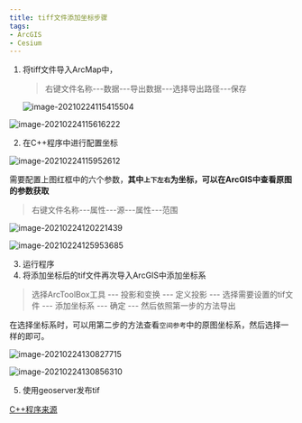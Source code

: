 ```yaml
---
title: tiff文件添加坐标步骤
tags: 
- ArcGIS
- Cesium
---
```




1. 将tiff文件导入ArcMap中，

   > 右键文件名称---数据---导出数据---选择导出路径---保存

   ![image-20210224115415504](https://hexo-1301474191.cos.ap-chongqing.myqcloud.com/tiff%E6%96%87%E4%BB%B6%E6%B7%BB%E5%8A%A0%E5%9D%90%E6%A0%87%E6%AD%A5%E9%AA%A4/image-20210224115415504.png)

![image-20210224115616222](https://hexo-1301474191.cos.ap-chongqing.myqcloud.com/tiff%E6%96%87%E4%BB%B6%E6%B7%BB%E5%8A%A0%E5%9D%90%E6%A0%87%E6%AD%A5%E9%AA%A4/image-20210224115616222.png)

2. 在C++程序中进行配置坐标

![image-20210224115952612](https://hexo-1301474191.cos.ap-chongqing.myqcloud.com/tiff%E6%96%87%E4%BB%B6%E6%B7%BB%E5%8A%A0%E5%9D%90%E6%A0%87%E6%AD%A5%E9%AA%A4/image-20210224115952612.png)

需要配置上图红框中的六个参数，**其中`上下左右`为坐标，可以在ArcGIS中查看原图的参数获取**

> 右键文件名称---属性---源---属性---范围

![image-20210224120221439](https://hexo-1301474191.cos.ap-chongqing.myqcloud.com/tiff%E6%96%87%E4%BB%B6%E6%B7%BB%E5%8A%A0%E5%9D%90%E6%A0%87%E6%AD%A5%E9%AA%A4/image-20210224120221439.png)

![image-20210224125953685](https://hexo-1301474191.cos.ap-chongqing.myqcloud.com/tiff%E6%96%87%E4%BB%B6%E6%B7%BB%E5%8A%A0%E5%9D%90%E6%A0%87%E6%AD%A5%E9%AA%A4/image-20210224125953685.png)

3. 运行程序
4. 将添加坐标后的tif文件再次导入ArcGIS中添加坐标系

> 选择ArcToolBox工具 --- 投影和变换 --- 定义投影 --- 选择需要设置的tif文件 --- 添加坐标系 --- 确定 --- 然后依照第一步的方法导出

在选择坐标系时，可以用第二步的方法查看`空间参考`中的原图坐标系，然后选择一样的即可。

![image-20210224130827715](https://hexo-1301474191.cos.ap-chongqing.myqcloud.com/tiff%E6%96%87%E4%BB%B6%E6%B7%BB%E5%8A%A0%E5%9D%90%E6%A0%87%E6%AD%A5%E9%AA%A4/image-20210224130827715.png)

![image-20210224130856310](https://hexo-1301474191.cos.ap-chongqing.myqcloud.com/tiff%E6%96%87%E4%BB%B6%E6%B7%BB%E5%8A%A0%E5%9D%90%E6%A0%87%E6%AD%A5%E9%AA%A4/image-20210224130856310.png)

5. 使用geoserver发布tif





[C++程序来源](https://blog.csdn.net/wb175208/article/details/70038218)